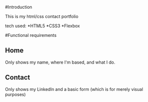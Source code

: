 #Introduction

This is my html/css contact portfolio

tech used:
*HTML5
*CSS3
*Flexbox

#Functional requirements

## Home
Only shows my name, where I'm based, and what I do.

## Contact
Only shows my LinkedIn and a basic form (which is for merely visual purposes)
